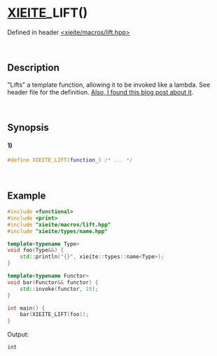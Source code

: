 # [XIEITE](../../macros.md)\_LIFT\(\)
Defined in header [<xieite/macros/lift.hpp>](../../../include/xieite/macros/lift.hpp)

&nbsp;

## Description
"Lifts" a template function, allowing it to be invoked like a lambda. See header file for the definition. [Also, I found this blog post about it](https://devcodef1.com/news/1167084/lift-f-macro-behavior).

&nbsp;

## Synopsis
#### 1)
```cpp
#define XIEITE_LIFT(function_) /* ... */
```

&nbsp;

## Example
```cpp
#include <functional>
#include <print>
#include "xieite/macros/lift.hpp"
#include "xieite/types/name.hpp"

template<typename Type>
void foo(Type&&) {
    std::println("{}", xieite::types::name<Type>);
}

template<typename Functor>
void bar(Functor&& functor) {
    std::invoke(functor, 15);
}

int main() {
    bar(XIEITE_LIFT(foo));
}
```
Output:
```
int
```
